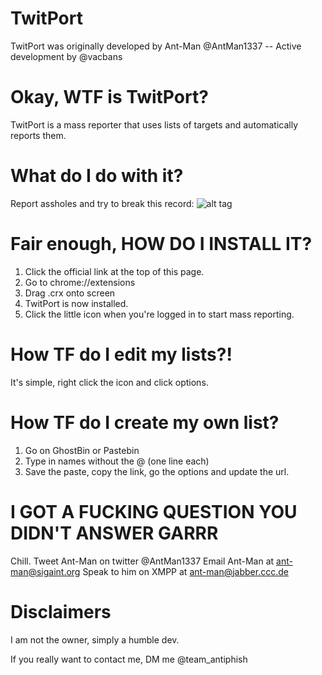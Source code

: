 # TwitPort
TwitPort was originally developed by Ant-Man @AntMan1337 -- Active development by @vacbans

# Okay, WTF is TwitPort?
TwitPort is a mass reporter that uses lists of targets and automatically reports them.

# What do I do with it?

Report assholes and try to break this record:
![alt tag](http://i.imgur.com/rODdV4q.png)

# Fair enough, HOW DO I INSTALL IT?
1) Click the official link at the top of this page.
2) Go to chrome://extensions
3) Drag .crx onto screen
4) TwitPort is now installed.
5) Click the little icon when you're logged in to start mass reporting.

# How TF do I edit my lists?!
It's simple, right click the icon and click options.

# How TF do I create my own list?
1) Go on GhostBin or Pastebin
2) Type in names without the @ (one line each)
3) Save the paste, copy the link, go the options and update the url.

# I GOT A FUCKING QUESTION YOU DIDN'T ANSWER GARRR
Chill.
Tweet Ant-Man on twitter @AntMan1337
Email Ant-Man at ant-man@sigaint.org
Speak to him on XMPP at ant-man@jabber.ccc.de


# Disclaimers

I am not the owner, simply a humble dev.

If you really want to contact me, DM me @team_antiphish
